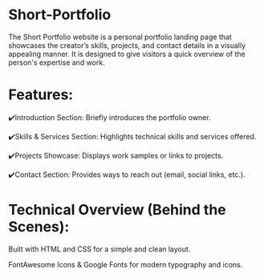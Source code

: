 # Short-Portfolio
The Short Portfolio website is a personal portfolio landing page that showcases the creator’s skills, projects, and contact details in a visually appealing manner. It is designed to give visitors a quick overview of the person's expertise and work.

# Features:

✔️Introduction Section: Briefly introduces the portfolio owner.

✔️Skills & Services Section: Highlights technical skills and services offered.

✔️Projects Showcase: Displays work samples or links to projects.

✔️Contact Section: Provides ways to reach out (email, social links, etc.).

# Technical Overview (Behind the Scenes):

Built with HTML and CSS for a simple and clean layout.

FontAwesome Icons & Google Fonts for modern typography and icons.


